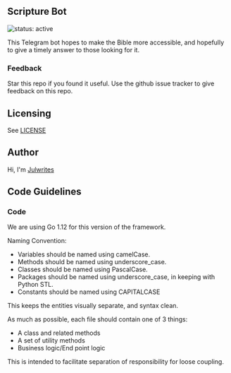 ## Scripture Bot

![status: active](https://img.shields.io/badge/status-active-green.svg)

This Telegram bot hopes to make the Bible more accessible, and hopefully to give a timely answer to those looking for it. 

### Feedback
Star this repo if you found it useful. Use the github issue tracker to give
feedback on this repo.

## Licensing
See [LICENSE](LICENSE)

## Author
Hi, I'm [Julwrites](http://www.tehj.io)

## Code Guidelines

### Code
We are using Go 1.12 for this version of the framework.

Naming Convention:
* Variables should be named using camelCase.
* Methods should be named using underscore_case.
* Classes should be named using PascalCase.
* Packages should be named using underscore_case, in keeping with Python STL.
* Constants should be named using CAPITALCASE

This keeps the entities visually separate, and syntax clean.

As much as possible, each file should contain one of 3 things:
* A class and related methods
* A set of utility methods
* Business logic/End point logic

This is intended to facilitate separation of responsibility for loose coupling. 
